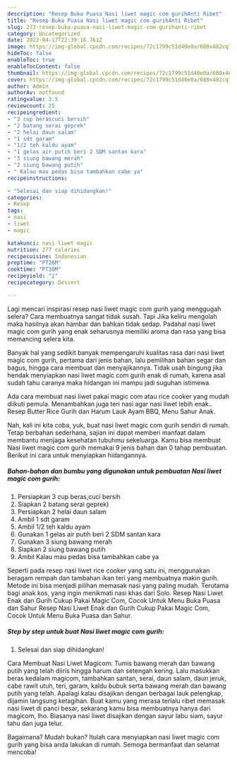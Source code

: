 ```yaml
---
description: "Resep Buka Puasa Nasi liwet magic com gurihAnti Ribet"
title: "Resep Buka Puasa Nasi liwet magic com gurihAnti Ribet"
slug: 273-resep-buka-puasa-nasi-liwet-magic-com-gurihanti-ribet
category: Uncategorized
date: 2022-04-17T22:39:16.761Z
image: https://img-global.cpcdn.com/recipes/72c1799c51d40e0a/680x482cq70/nasi-liwet-magic-com-gurih-foto-resep-utama.jpg
hideToc: false
enableToc: true
enableTocContent: false
thumbnail: https://img-global.cpcdn.com/recipes/72c1799c51d40e0a/680x482cq70/nasi-liwet-magic-com-gurih-foto-resep-utama.jpg
cover: https://img-global.cpcdn.com/recipes/72c1799c51d40e0a/680x482cq70/nasi-liwet-magic-com-gurih-foto-resep-utama.jpg
author: Admin
authorAv: notfound
ratingvalue: 3.5
reviewcount: 25
recipeingredient:
- "3 cup berascuci bersih"
- "2 batang serai geprek"
- "2 helai daun salam"
- "1 sdt garam"
- "1/2 teh kaldu ayam"
- "1 gelas air putih beri 2 SDM santan kara"
- "3 siung bawang merah"
- "2 siung bawang putih"
- " Kalau mau pedas bisa tambahkan cabe ya"
recipeinstructions:

- "Selesai dan siap dihidangkan!"
categories:
- Resep
tags:
- nasi
- liwet
- magic

katakunci: nasi liwet magic 
nutrition: 277 calories
recipecuisine: Indonesian
preptime: "PT26M"
cooktime: "PT30M"
recipeyield: "2"
recipecategory: Dessert

---
```



Lagi mencari inspirasi resep nasi liwet magic com gurih yang menggugah selera? Cara membuatnya sangat tidak susah. Tapi Jika keliru mengolah maka hasilnya akan hambar dan bahkan tidak sedap. Padahal nasi liwet magic com gurih yang enak seharusnya memiliki aroma dan rasa yang bisa memancing selera kita.


Banyak hal yang sedikit banyak mempengaruhi kualitas rasa dari nasi liwet magic com gurih, pertama dari jenis bahan, lalu pemilihan bahan segar dan bagus, hingga cara membuat dan menyajikannya. Tidak usah bingung jika hendak menyiapkan nasi liwet magic com gurih enak di rumah, karena asal sudah tahu caranya maka hidangan ini mampu jadi suguhan istimewa.

Ada cara membuat nasi liwet pakai magic com atau rice cooker yang mudah diikuti pemula. Menambahkan juga teri nasi agar nasi liwet lebih enak.. Resep Butter Rice Gurih dan Harum Lauk Ayam BBQ, Menu Sahur Anak.


Nah, kali ini kita coba, yuk, buat nasi liwet magic com gurih sendiri di rumah. Tetap berbahan sederhana, sajian ini dapat memberi manfaat dalam membantu menjaga kesehatan tubuhmu sekeluarga. Kamu bisa membuat Nasi liwet magic com gurih memakai 9 jenis bahan dan 0 tahap pembuatan. Berikut ini cara untuk menyiapkan hidangannya.

<!--inarticleads1-->

##### Bahan-bahan dan bumbu yang digunakan untuk pembuatan Nasi liwet magic com gurih:

1. Persiapkan 3 cup beras,cuci bersih
1. Siapkan 2 batang serai geprek)
1. Persiapkan 2 helai daun salam
1. Ambil 1 sdt garam
1. Ambil 1/2 teh kaldu ayam
1. Gunakan 1 gelas air putih beri 2 SDM santan kara
1. Gunakan 3 siung bawang merah
1. Siapkan 2 siung bawang putih
1. Ambil  Kalau mau pedas bisa tambahkan cabe ya


Seperti pada resep nasi liwet rice cooker yang satu ini, menggunakan beragam rempah dan tambahan ikan teri yang membuatnya makin gurih. Metode ini bisa menjadi pilihan memasak nasi yang paling mudah. Terutama bagi anak kos, yang ingin menikmati nasi khas dari Solo. Resep Nasi Liwet Enak dan Gurih Cukup Pakai Magic Com, Cocok Untuk Menu Buka Puasa dan Sahur Resep Nasi Liwet Enak dan Gurih Cukup Pakai Magic Com, Cocok Untuk Menu Buka Puasa dan Sahur. 

<!--inarticleads2-->

##### Step by step untuk buat Nasi liwet magic com gurih:


1. Selesai dan siap dihidangkan!

Cara Membuat Nasi Liwet Magicom: Tumis bawang merah dan bawang putih yang telah diiris hingga harum dan setengah kering. Lalu masukkan beras kedalam magicom, tambahkan santan, serai, daun salam, daun jeruk, cabe rawit utuh, teri, garam, kaldu bubuk serta bawang merah dan bawang putih yang telah. Apalagi kalau disajikan dengan berbagai lauk pelengkap, dijamin langsung ketagihan. Buat kamu yang merasa terlalu ribet memasak nasi liwet di panci besar, sekarang kamu bisa membuatnya hanya dari magicom, lho. Biasanya nasi liwet disajikan dengan sayur labu siam, sayur tahu dan juga telur. 

Bagaimana? Mudah bukan? Itulah cara menyiapkan nasi liwet magic com gurih yang bisa anda lakukan di rumah. Semoga bermanfaat dan selamat mencoba!
